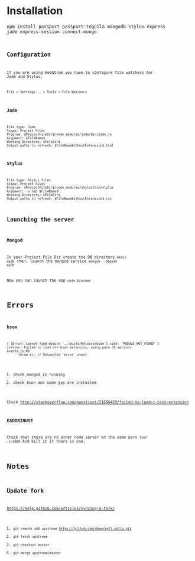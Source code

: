 # Installation

<code>npm install passport passport-tequila mongodb stylus express jade express-session connect-mongo<code>

## Configuration

If you are using WebStrom you have to configure file watchers for Jade and Stylus.
```
File > Settings... > Tools > File Watchers
```

### Jade
    File type: Jade
    Scope: Project Files
    Program: $ProjectFileDir$/node_modules/jade/bin/jade.js
    Argument: $FileName$
    Working Directory: $FileDir$
    Output paths to refresh: $FileNameWithoutExtension$.html

### Stylus
    File type: Stylus files
    Scope: Project Files
    Program: $ProjectFileDir$/node_modules/stylus/bin/stylus
    Argument: -u nib $FileName$
    Working Directory: $FileDir$
    Output paths to refresh: $FileNameWithoutExtension$.css

## Launching the server

### Mongod
In your Project File Dir create the DB directory
<code>mkdir mydb</code>
then, launch the mongod service
<code>mongod --dbpath mydb</code>

Now you can launch the app
<code>node bin/www</code>

# Errors
### bson
```
{ [Error: Cannot find module '../build/Release/bson'] code: 'MODULE_NOT_FOUND' }
js-bson: Failed to load c++ bson extension, using pure JS version
events.js:85
      throw er; // Unhandled 'error' event
```
1. check mongod is running
1. check bson and node-gyp are installed

Check http://stackoverflow.com/questions/21656420/failed-to-load-c-bson-extension

### EADDRINUSE
Check that there are no other node server on the same port
<code>lsof -i:3000</code>
And kill it if there is one.

# Notes

## Update fork
https://help.github.com/articles/syncing-a-fork/

1. <code>git remote add upstream https://github.com/domq/epfl.polls.git</code>
1. <code>git fetch upstream</code>
1. <code>git checkout master</code>
1. <code>git merge upstream/master</code>
